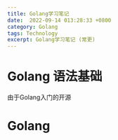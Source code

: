 ```yaml
---
title: Golang学习笔记
date:  2022-09-14 013:28:33 +0800
category: Golang
tags: Technology
excerpt: Golang学习笔记 (常更)
---
```


# Golang 语法基础

由于Golang入门的开源

# Golang 